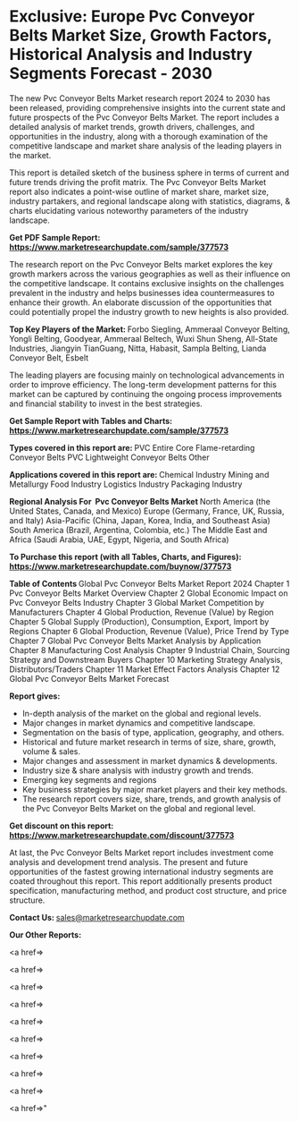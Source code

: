 # Exclusive: Europe Pvc Conveyor Belts Market Size, Growth Factors, Historical Analysis and Industry Segments Forecast - 2030

The new Pvc Conveyor Belts Market research report 2024 to 2030 has been released, providing comprehensive insights into the current state and future prospects of the Pvc Conveyor Belts Market. The report includes a detailed analysis of market trends, growth drivers, challenges, and opportunities in the industry, along with a thorough examination of the competitive landscape and market share analysis of the leading players in the market.

This report is detailed sketch of the business sphere in terms of current and future trends driving the profit matrix. The Pvc Conveyor Belts Market report also indicates a point-wise outline of market share, market size, industry partakers, and regional landscape along with statistics, diagrams, &amp; charts elucidating various noteworthy parameters of the industry landscape.

<strong><b>Get PDF Sample Report: <a href=https://www.marketresearchupdate.com/sample/377573>https://www.marketresearchupdate.com/sample/377573</a></b></strong>

The research report on the Pvc Conveyor Belts market explores the key growth markers across the various geographies as well as their influence on the competitive landscape. It contains exclusive insights on the challenges prevalent in the industry and helps businesses idea countermeasures to enhance their growth. An elaborate discussion of the opportunities that could potentially propel the industry growth to new heights is also provided.

<strong><b>Top Key Players of the Market:
</b></strong>Forbo Siegling, Ammeraal Conveyor Belting, Yongli Belting, Goodyear, Ammeraal Beltech, Wuxi Shun Sheng, All-State Industries, Jiangyin TianGuang, Nitta, Habasit, Sampla Belting, Lianda Conveyor Belt, Esbelt<strong><b>
</b></strong>

The leading players are focusing mainly on technological advancements in order to improve efficiency. The long-term development patterns for this market can be captured by continuing the ongoing process improvements and financial stability to invest in the best strategies.

<strong><b>Get Sample Report with Tables and Charts: <a href=https://www.marketresearchupdate.com/sample/377573>https://www.marketresearchupdate.com/sample/377573</a></b></strong>

<strong><b>Types covered in this report are:
</b></strong>PVC Entire Core Flame-retarding Conveyor Belts
PVC Lightweight Conveyor Belts
Other<strong><b>
</b></strong>

<strong><b>Applications covered in this report are:
</b></strong>Chemical Industry
Mining and Metallurgy
Food Industry
Logistics Industry
Packaging Industry<strong><b>
</b></strong>

<strong><b>Regional Analysis For  Pvc Conveyor Belts Market</b></strong><strong><b>
</b></strong>North America (the United States, Canada, and Mexico)
Europe (Germany, France, UK, Russia, and Italy)
Asia-Pacific (China, Japan, Korea, India, and Southeast Asia)
South America (Brazil, Argentina, Colombia, etc.)
The Middle East and Africa (Saudi Arabia, UAE, Egypt, Nigeria, and South Africa)

<strong><b>To Purchase this report (with all Tables, Charts, and Figures): <a href=https://www.marketresearchupdate.com/buynow/377573>https://www.marketresearchupdate.com/buynow/377573</a></b></strong>

<strong><b>Table of Contents</b></strong><strong><b>
</b></strong>Global Pvc Conveyor Belts Market Report 2024
Chapter 1 Pvc Conveyor Belts Market Overview
Chapter 2 Global Economic Impact on Pvc Conveyor Belts Industry
Chapter 3 Global Market Competition by Manufacturers
Chapter 4 Global Production, Revenue (Value) by Region
Chapter 5 Global Supply (Production), Consumption, Export, Import by Regions
Chapter 6 Global Production, Revenue (Value), Price Trend by Type
Chapter 7 Global Pvc Conveyor Belts Market Analysis by Application
Chapter 8 Manufacturing Cost Analysis
Chapter 9 Industrial Chain, Sourcing Strategy and Downstream Buyers
Chapter 10 Marketing Strategy Analysis, Distributors/Traders
Chapter 11 Market Effect Factors Analysis
Chapter 12 Global Pvc Conveyor Belts Market Forecast

<strong><b>Report gives:</b></strong>

- In-depth analysis of the market on the global and regional levels.
- Major changes in market dynamics and competitive landscape.
- Segmentation on the basis of type, application, geography, and others.
- Historical and future market research in terms of size, share, growth, volume &amp; sales.
- Major changes and assessment in market dynamics &amp; developments.
- Industry size &amp; share analysis with industry growth and trends.
- Emerging key segments and regions
- Key business strategies by major market players and their key methods.
- The research report covers size, share, trends, and growth analysis of the Pvc Conveyor Belts Market on the global and regional level.

<strong><b>Get discount on this report: <a href=https://www.marketresearchupdate.com/discount/377573>https://www.marketresearchupdate.com/discount/377573</a></b></strong>

At last, the Pvc Conveyor Belts Market report includes investment come analysis and development trend analysis. The present and future opportunities of the fastest growing international industry segments are coated throughout this report. This report additionally presents product specification, manufacturing method, and product cost structure, and price structure.

<strong><b>Contact Us:
</b></strong>sales@marketresearchupdate.com

<strong>Our Other Reports:</strong>

<a href=></a>

<a href=></a>

<a href=></a>

<a href=></a>

<a href=></a>

<a href=></a>

<a href=></a>

<a href=></a>

<a href=></a>

<a href=></a>"
